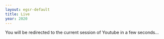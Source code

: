 ```yaml
---
layout: egsr-default
title: Live
year: 2020
---
```

You will be redirected to the current session of Youtube in a few seconds...

<script type='text/javascript'>
function redirect(){
	var currentTime = new Date();

	{% assign sessions = site.session | sort: 'start' %}
	{% for mySession in sessions %}
		var sessionStart = new Date("{{mySession.start}}");

		sessionStart.setMinutes(sessionStart.getMinutes() - 5);
		var sessionEnd = new Date("{{mySession.end}}");

		if (currentTime >= sessionStart && currentTime < sessionEnd)
		{
			window.location.replace("{{mySession.youtube_url}}");
			return;
		}
	{% endfor %}
		window.location.replace("https://www.youtube.com/channel/UCinRAYhpuuQ1K3UVlSToOMA");
}
redirect();
</script>
